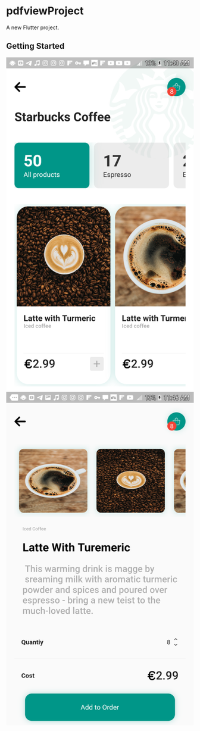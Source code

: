 # pdfviewProject

A new Flutter project.

## Getting Started

[![TheBaron](https://github.com/jayfox123/appPart2/blob/master/screens/Screenshot_20200727-114358.png)](https://github.com/jayfox123)[![TheBaron](https://github.com/jayfox123/appPart2/blob/master/screens/Screenshot_20200727-114649.png)](https://github.com/jayfox123)
